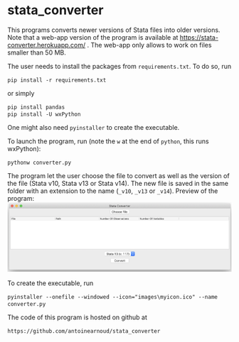 # stata_converter
This programs converts newer versions of Stata files into older versions. Note that a web-app version of the program is available at https://stata-converter.herokuapp.com/ . The web-app only allows to work on files smaller than 50 MB.


The user needs to install the packages from `requirements.txt`. To do so, run
```
pip install -r requirements.txt
```
or simply
```
pip install pandas
pip install -U wxPython
```
One might also need `pyinstaller` to create the executable.

To launch the program, run (note the `w` at the end of `python`, this runs wxPython):
```
pythonw converter.py
```

The program let the user choose the file to convert as well as the version of the file (Stata v10, Stata v13 or Stata v14). The new file is saved in the same folder with an extension to the name (`_v10`, `_v13` or `_v14`).
Preview of the program:
![alt text](screenshot.png)

To create the executable, run
```
pyinstaller --onefile --windowed --icon="images\myicon.ico" --name converter.py
```

The code of this program is hosted on github at
```
https://github.com/antoinearnoud/stata_converter
```
